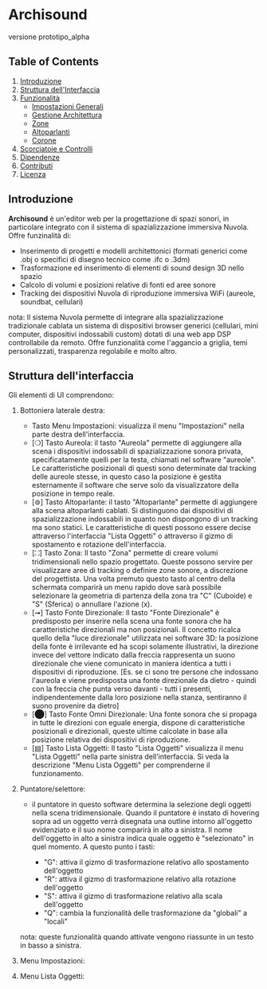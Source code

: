 # Archisound

versione prototipo_alpha

## Table of Contents
1. [Introduzione](#introduzione)
2. [Struttura dell'Interfaccia](#struttura-dellinterfaccia)
3. [Funzionalità](#funzionalità)
   - [Impostazioni Generali](#impostazioni-generali)
   - [Gestione Architettura](#gestione-architettura)
   - [Zone](#zone)
   - [Altoparlanti](#altoparlanti)
   - [Corone](#corone)
4. [Scorciatoie e Controlli](#scorciatoie-e-controlli)
5. [Dipendenze](#dipendenze)
6. [Contributi](#contributi)
7. [Licenza](#licenza)

## Introduzione

**Archisound** è un'editor web per la progettazione di spazi sonori, in particolare integrato con il sistema di spazializzazione immersiva Nuvola. Offre funzinalità di:

- Inserimento di progetti e modelli architettonici (formati generici come .obj o specifici di disegno tecnico come .ifc o .3dm)
- Trasformazione ed inserimento di elementi di sound design 3D nello spazio
- Calcolo di volumi e posizioni relative di fonti ed aree sonore
- Tracking dei dispositivi Nuvola di riproduzione immersiva WiFi (aureole, soundbat, cellulari)

nota: Il sistema Nuvola permette di integrare alla spazializzazione tradizionale cablata un sistema di dispositivi browser generici (cellulari, mini computer, dispositivi indossabili custom) dotati di una web app DSP controllabile da remoto. Offre funzionalità come l'aggancio a griglia, temi personalizzati, trasparenza regolabile e molto altro.

## Struttura dell'interfaccia

Gli elementi di UI comprendono:

1. Bottoniera laterale destra:
   - Tasto Menu Impostazioni: visualizza il menu "Impostazioni" nella parte destra dell'interfaccia.
   - [❍] Tasto Aureola: il tasto "Aureola" permette di aggiungere alla scena i dispositivi indossabili di spazializzazione sonora privata, specificatamente quelli per la testa, chiamati nel software "aureole". Le caratteristiche posizionali di questi sono determinate dal tracking delle aureole stesse, in questo caso la posizione è gestita esternamente il software che serve solo da visualizzatore della posizione in tempo reale.
   - [⊚] Tasto Altoparlante: il tasto "Altoparlante" permette di aggiungere alla scena altoparlanti cablati. Si distinguono dai dispositivi di spazializzazione indossabili in quanto non dispongono di un tracking ma sono statici. Le caratteristiche di questi possono essere decise attraverso l'interfaccia "Lista Oggetti" o attraverso il gizmo di spostamento e rotazione dell'interfaccia.
   - [⛶] Tasto Zona: Il tasto "Zona" permette di creare volumi tridimensionali nello spazio progettato. Queste possono servire per visualizzare aree di tracking o definire zone sonore, a discrezione del progettista. Una volta premuto questo tasto al centro della schermata comparirà un menu rapido dove sarà possibile selezionare la geometria di partenza della zona tra "C" (Cuboide) e "S" (Sferica) o annullare l'azione (x).
   - [➞] Tasto Fonte Direzionale: Il tasto "Fonte Direzionale" è predisposto per inserire nella scena una fonte sonora che ha caratteristiche direzionali ma non posizionali. Il concetto ricalca quello della "luce direzionale" utilizzata nei software 3D: la posizione della fonte è irrilevante ed ha scopi solamente illustrativi, la direzione invece del vettore indicato dalla freccia rappresenta un suono direzionale che viene comunicato in maniera identica a tutti i dispositivi di riproduzione. [Es. se ci sono tre persone che indossano l'aureola e viene predisposta una fonte direzionale da dietro - quindi con la freccia che punta verso davanti - tutti i presenti, indipendentemente dalla loro posizione nella stanza, sentiranno il suono provenire da dietro]
   - [⬤] Tasto Fonte Omni Direzionale: Una fonte sonora che si propaga in tutte le direzioni con eguale energia, dispone di caratteristiche posizionali e direzionali, queste ultime calcolate in base alla posizione relativa dei dispositivi di riproduzione.
   - [▤] Tasto Lista Oggetti: Il tasto "Lista Oggetti" visualizza il menu "Lista Oggetti" nella parte sinistra dell'interfaccia. Si veda la descrizione "Menu Lista Oggetti" per comprenderne il funzionamento.

2. Puntatore/selettore:
   - il puntatore in questo software determina la selezione degli oggetti nella scena tridimensionale. Quando il puntatore è instato di hovering sopra ad un oggetto verrà disegnata una outline intorno all'oggetto evidenziato e il suo nome comparirà in alto a sinistra. Il nome dell'oggetto in alto a sinistra indica quale oggetto è "selezionato" in quel momento. A questo punto i tasti:

      - "G": attiva il gizmo di trasformazione relativo allo spostamento dell'oggetto
      - "R": attiva il gizmo di trasformazione relativo alla rotazione dell'oggetto
      - "S": attiva il gizmo di trasformazione relativo alla scala dell'oggetto
      - "Q": cambia la funzionalità delle trasformazione da "globali" a "locali"

   nota: queste funzionalità quando attivate vengono riassunte in un testo in basso a sinistra.

4. Menu Impostazioni:

5. Menu Lista Oggetti:
